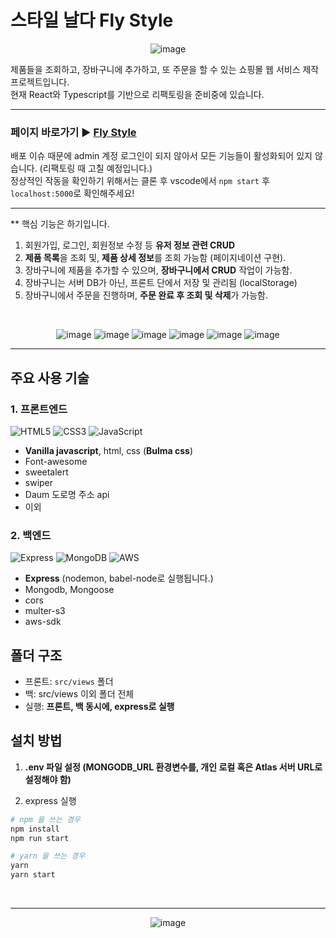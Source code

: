 # 스타일 날다 Fly Style
<div align=center>
  
![image](https://user-images.githubusercontent.com/102483942/174658051-479bb989-da23-4c9e-9cf4-1c56d77de760.png)
  
</div>

제품들을 조회하고, 장바구니에 추가하고, 또 주문을 할 수 있는 쇼핑몰 웹 서비스 제작 프로젝트입니다. <br/>
현재 React와 Typescript를 기반으로 리팩토링을 준비중에 있습니다. <br/>


---
### 페이지 바로가기 ▶ [Fly Style](http://kdt-sw2-busan-team05.elicecoding.com/) <br/>
배포 이슈 때문에 admin 계정 로그인이 되지 않아서 모든 기능들이 활성화되어 있지 않습니다. (리팩토링 때 고칠 예정입니다.) <br/>
정상적인 작동을 확인하기 위해서는 클론 후 vscode에서 ```npm start``` 후 ```localhost:5000```로 확인해주세요! <br>


---
** 핵심 기능은 하기입니다. <br>
1. 회원가입, 로그인, 회원정보 수정 등 **유저 정보 관련 CRUD** 
2. **제품 목록**을 조회 및, **제품 상세 정보**를 조회 가능함 (페이지네이션 구현). 
3. 장바구니에 제품을 추가할 수 있으며, **장바구니에서 CRUD** 작업이 가능함.
4. 장바구니는 서버 DB가 아닌, 프론트 단에서 저장 및 관리됨 (localStorage)
5. 장바구니에서 주문을 진행하며, **주문 완료 후 조회 및 삭제**가 가능함. <br/>
<br/>

<div align=center>
  
![image](https://user-images.githubusercontent.com/102483942/174658787-6c223352-1cf1-44a3-a454-4464bb0e199c.png)
![image](https://user-images.githubusercontent.com/102483942/174660078-325b691e-d2c4-47c1-bb87-c80624ade34f.png)
![image](https://user-images.githubusercontent.com/102483942/174658834-f44fedd5-1bcd-45b0-b327-89a023066b2b.png)
![image](https://user-images.githubusercontent.com/102483942/174658849-da13018a-f1ce-4562-95a4-5b32240bf177.png)
![image](https://user-images.githubusercontent.com/102483942/174658858-f9bc8556-ebf8-4875-86bb-4e7a2b5d20f9.png)
![image](https://user-images.githubusercontent.com/102483942/174658880-aa4bbc7b-9c89-4d92-8f84-971dc27fe77f.png)

</div>

---
## 주요 사용 기술

### 1. 프론트엔드
<img  alt="HTML5" src="https://img.shields.io/badge/HTML5-E34F26?style=for-the-badge&logo=html5&logoColor=white"> <img alt="CSS3" src="https://img.shields.io/badge/CSS3-1572B6?style=for-the-badge&logo=CSS3&logoColor=white"> <img alt="JavaScript" src="https://img.shields.io/badge/JavaScript-F7DF1E?style=for-the-badge&logo=JavaScript&logoColor=black">

- **Vanilla javascript**, html, css (**Bulma css**)
- Font-awesome 
- sweetalert
- swiper
- Daum 도로명 주소 api 
- 이외

### 2. 백엔드 
<img alt="Express" src="https://img.shields.io/badge/Express-000000?style=for-the-badge&logo=Express&logoColor=white"> <img alt="MongoDB" src="https://img.shields.io/badge/MongoDB-8cbe68?style=for-the-badge&logo=MongoDB&logoColor=white"> <img alt="AWS" src="https://img.shields.io/badge/Amazon AWS-f7f7f7?style=for-the-badge&logo=Amazon AWS&logoColor=f89400">

- **Express** (nodemon, babel-node로 실행됩니다.)
- Mongodb, Mongoose
- cors
- multer-s3
- aws-sdk

## 폴더 구조
- 프론트: `src/views` 폴더 
- 백: src/views 이외 폴더 전체
- 실행: **프론트, 백 동시에, express로 실행**



## 설치 방법

1. **.env 파일 설정 (MONGODB_URL 환경변수를, 개인 로컬 혹은 Atlas 서버 URL로 설정해야 함)**

2. express 실행



```bash
# npm 을 쓰는 경우 
npm install
npm run start

# yarn 을 쓰는 경우
yarn
yarn start
```

<br>

---

<div align=center>
  
![image](https://user-images.githubusercontent.com/102483942/174658656-32a162b4-a777-49de-a281-ddf38adc29b9.png)

</div>

<!--본 프로젝트에서 제공하는 모든 코드 등의는 저작권법에 의해 보호받는 ㈜엘리스의 자산이며, 무단 사용 및 도용, 복제 및 배포를 금합니다.
Copyright 2022 엘리스 Inc. All rights reserved.-->
